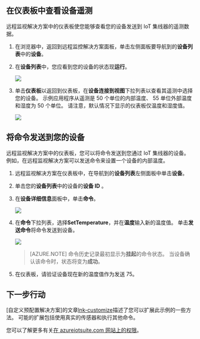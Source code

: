 ## <a name="view-device-telemetry-in-the-dashboard"></a>在仪表板中查看设备遥测

远程监视解决方案中的仪表板使您能够查看您的设备发送到 IoT 集线器的遥测数据。

1. 在浏览器中，返回到远程监控解决方案面板，单击左侧面板要导航到的**设备列表**中的**设备**。

2. 在**设备列表**中，您应看到您的设备的状态现**运行**。

    ![][18]

3. 单击**仪表板**以返回到仪表板，在**设备连接到视图**下拉列表以查看其遥测中选择您的设备。 示例应用程序从遥测是 50 个单位的内部温度、 55 单位外部温度和湿度为 50 个单位。 请注意，默认情况下显示的仪表板仅温度和湿度值。

    ![][img-telemetry]

## <a name="send-a-command-to-your-device"></a>将命令发送到您的设备

远程监视解决方案中的仪表板，您可以将命令发送到您通过 IoT 集线器的设备。 例如，在远程监视解决方案可以发送命令来设置一个设备的内部温度。

1. 远程监视解决方案在仪表板中，在导航到的**设备列表**左侧面板中单击**设备**。

2. 单击您的**设备列表**中的设备的**设备 ID** 。

3. 在**设备详细信息**面板中，单击**命令**。

    ![][13]

4. 在**命令**下拉列表，选择**SetTemperature**，并在**温度**输入新的温度值。 单击**发送命令**将命令发送到设备。

    ![][14]

    > [AZURE.NOTE] 命令历史记录最初显示为**挂起**的命令状态。 当设备确认该命令时，状态将变为**成功**。

5. 在仪表板，请验证设备现在新的温度值作为发送 75。

## <a name="next-steps"></a>下一步行动

[自定义预配置解决方案]的文章[lnk-customize]描述了您可以扩展此示例的一些方法。 可能的扩展包括使用真实的传感器和执行其他命令。

您可以了解更多有关[在 azureiotsuite.com 网站上的权限][lnk-permissions]。

[13]: ./media/iot-suite-visualize-connecting/suite4.png
[14]: ./media/iot-suite-visualize-connecting/suite7-1.png
[18]: ./media/iot-suite-visualize-connecting/suite10.png
[img-telemetry]: ./media/iot-suite-visualize-connecting/telemetry.png
[lnk-customize]: ../articles/iot-suite/iot-suite-guidance-on-customizing-preconfigured-solutions.md
[lnk-permissions]: ../articles/iot-suite/iot-suite-permissions.md
